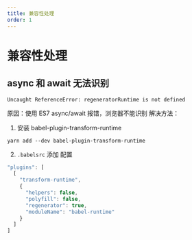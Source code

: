 ```yaml
---
title: 兼容性处理
order: 1
---
```


# 兼容性处理

## async 和 await 无法识别

```shell
Uncaught ReferenceError: regeneratorRuntime is not defined
```

原因：使用 ES7 async/await 报错，浏览器不能识别
解决方法：

1. 安装 babel-plugin-transform-runtime

```shell
yarn add --dev babel-plugin-transform-runtime
```

2. `.babelsrc` 添加 配置

```javascript
"plugins": [
  [
    "transform-runtime",
    {
      "helpers": false,
      "polyfill": false,
      "regenerator": true,
      "moduleName": "babel-runtime"
    }
  ]
]
```
